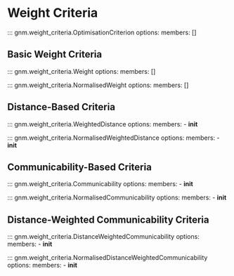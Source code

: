 # Weight Criteria

::: gnm.weight_criteria.OptimisationCriterion
    options:
        members: []

## Basic Weight Criteria

::: gnm.weight_criteria.Weight
    options:
        members: []

::: gnm.weight_criteria.NormalisedWeight
    options:
        members: []

## Distance-Based Criteria

::: gnm.weight_criteria.WeightedDistance
    options:
        members:
            - __init__

::: gnm.weight_criteria.NormalisedWeightedDistance
    options:
        members:
            - __init__

## Communicability-Based Criteria

::: gnm.weight_criteria.Communicability
    options:
        members:
            - __init__

::: gnm.weight_criteria.NormalisedCommunicability
    options:
        members:
            - __init__

## Distance-Weighted Communicability Criteria

::: gnm.weight_criteria.DistanceWeightedCommunicability
    options:
        members:
            - __init__

::: gnm.weight_criteria.NormalisedDistanceWeightedCommunicability
    options:
        members:
            - __init__




